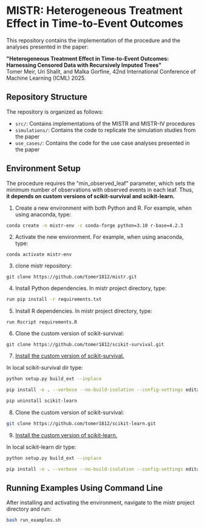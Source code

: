# MISTR: Heterogeneous Treatment Effect in Time-to-Event Outcomes

This repository contains the implementation of the procedure and the analyses presented in the paper:

**"Heterogeneous Treatment Effect in Time-to-Event Outcomes: Harnessing Censored Data with Recursively Imputed Trees"**  
Tomer Meir, Uri Shalit, and Malka Gorfine, 42nd International Conference of Machine Learning (ICML) 2025.

## Repository Structure

The repository is organized as follows:

- `src/`: Contains implementations of the MISTR and MISTR-IV procedures
- `simulations/`: Contains the code to replicate the simulation studies from the paper
- `use_cases/`: Contains the code for the use case analyses presented in the paper

## Environment Setup

The procedure requires the "min_observed_leaf" parameter, which sets the minimum number of observations with observed events in each leaf. Thus, **it depends on custom versions of scikit-survival and scikit-learn.**

1. Create a new environment with both Python and R. For example, when using anaconda, type:
```bash
conda create -n mistr-env -c conda-forge python=3.10 r-base=4.2.3
```

2. Activate the new environment. For example, when using anaconda, type:
```
conda activate mistr-env
```

3. clone mistr repository:

```
git clone https://github.com/tomer1812/mistr.git
```

4. Install Python dependencies. In mistr project directory, type:
```bash
run pip install -r requirements.txt
```

5. Install R dependencies. In mistr project directory, type:
```
run Rscript requirements.R
```

6. Clone the custom version of scikit-survival:
```
git clone https://github.com/tomer1812/scikit-survival.git
```

7. <u> Install the custom version of scikit-survival. </u>

In local scikit-survival dir type: 
```bash
python setup.py build_ext --inplace

pip install -e . --verbose --no-build-isolation --config-settings editable-verbose=true

pip uninstall scikit-learn
```

8. Clone the custom version of scikit-survival:
```bash
git clone https://github.com/tomer1812/scikit-learn.git
```

9. <u> Install the custom version of scikit-learn. </u>

In local scikit-learn dir type: 
```bash
python setup.py build_ext --inplace

pip install -e . --verbose --no-build-isolation --config-settings editable-verbose=true
```

## Running Examples Using Command Line

After installing and activating the environment, navigate to the mistr project directory and run: 
```bash
bash run_examples.sh
```